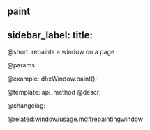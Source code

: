 paint
---
sidebar_label: 
title: 
---          

@short: repaints a window on a page


@params:




@example:
dhxWindow.paint();


@template: api_method
@descr:





@changelog:

@related:window/usage.md#repaintingwindow
